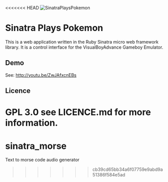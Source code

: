 <<<<<<< HEAD
![SinatraPlaysPokemon](http://davidkirwan.github.io/sinatra_plays_pokemon/screenshot.png)

# Sinatra Plays Pokemon
This is a web application written in the Ruby Sinatra micro web framework library. It is a
control interface for the VisualBoyAdvance Gameboy Emulator.

## Demo
See: http://youtu.be/ZwJAfxcnEBs

## Licence
GPL 3.0 see LICENCE.md for more information.
=======
# sinatra_morse
Text to morse code audio generator
>>>>>>> cb39cd65bb34a6f07759e9abd9a51386f584e5ad

